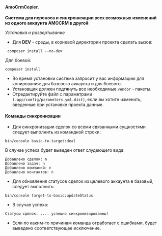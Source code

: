 #### AmoCrmCopier.

**Система для переноса и синхронизации всех возможных изменений из одного аккаунта AMOCRM в другой**

*Установка и развертывание*

- Для **DEV** - среды, в корневой директории проекта сделать вызов: 

``` composer install --no-dev```

Для боевой:

``` composer install ```

- Во время установки система запросит у вас информацию для копирования: для базового аккаунта и для боевого.
- Установщик должен подтянуть все необходимые ``vendor`` - пакеты.
- Отредактируйте файл с параметрами ```(.app/config/parameters.yml.dist)```, если вы хотите изменить, введенные при установке проекта данные.

#### Команды синхронизации

- Для синхронизации сделок со всеми связанными сущностями следует выполнить из командной строки:

```bin/console basic-to-target:deal```

В случае успеха будет выведен ответ слудеющего вида:

``` 
Добавлено сделок: n
Добавлено задач: n
Добавлено компаний: n
Добавлено контактов: n
```
- Для обновления статусов сделок из целевого аккаунта в базовый, следует выполнить:

```bin/console target-to-basic:updateStatus```

- В случае успеха:

``` Статусы сделок: .... успешно синхронизированны! ```

- Если по каким-то причинам команда отработает с ошибками, будет выведено соответствующее исключение.